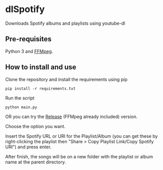 # dlSpotify
Downloads Spotify albums and playlists using youtube-dl

## Pre-requisites
Python 3 and [FFMpeg](https://ffmpeg.org/download.html).

## How to install and use
Clone the repository and install the requirements using pip
```
pip install -r requirements.txt
```

Run the script
```
python main.py
```

OR you can try the [Release](https://github.com/gbrlalmd/dlSpotify/releases/) (FFMpeg already included) version.

Choose the option you want.

Insert the Spotify URL or URI for the Playlist/Album (you can get these by right-clicking the playlist then "Share > Copy Playlist Link/Copy Spotify URI") and press enter.

After finish, the songs will be on a new folder with the playlist or album name at the parent directory.
